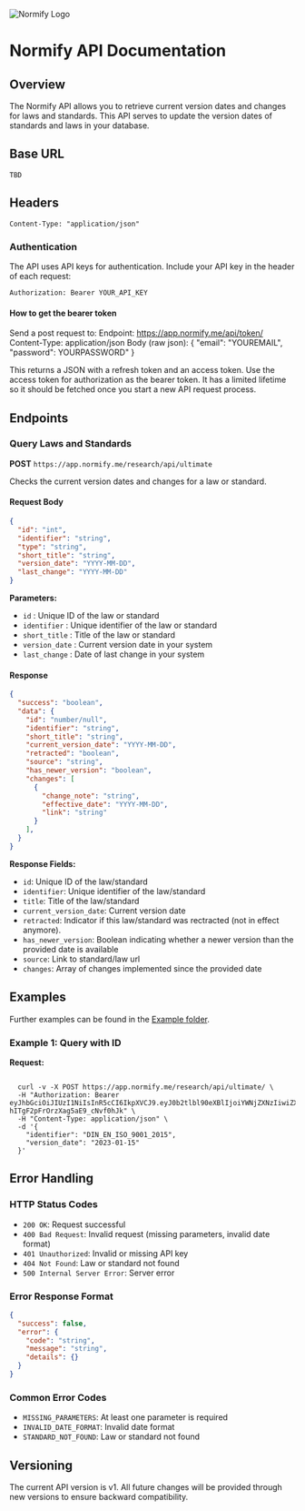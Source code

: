 ![Normify Logo](https://res.cloudinary.com/dvhsgzydx/image/upload/v1/static/images/favicons/normify_logo_cropped.33ab5f10799b.png)

# Normify API Documentation

## Overview

The Normify API allows you to retrieve current version dates and changes for laws and standards. This API serves to update the version dates of standards and laws in your database.

## Base URL

```
TBD
```

## Headers

```
Content-Type: "application/json"
```

### Authentication

The API uses API keys for authentication. Include your API key in the header of each request:

```
Authorization: Bearer YOUR_API_KEY
```

#### How to get the bearer token

Send a post request to:
Endpoint: https://app.normify.me/api/token/
Content-Type: application/json
Body (raw json):
{
    "email": "YOUREMAIL",
    "password": YOURPASSWORD"
}

This returns a JSON with a refresh token and an access token. Use the access token for authorization as the bearer token. It has a limited lifetime so it should be fetched once you start a new API request process.

## Endpoints

### Query Laws and Standards

**POST** `https://app.normify.me/research/api/ultimate`

Checks the current version dates and changes for a law or standard.

#### Request Body

```json
{
  "id": "int",
  "identifier": "string",
  "type": "string",
  "short_title": "string", 
  "version_date": "YYYY-MM-DD",
  "last_change": "YYYY-MM-DD"
}
```

**Parameters:**
- `id` : Unique ID of the law or standard
- `identifier` : Unique identifier of the law or standard
- `short_title` : Title of the law or standard
- `version_date` : Current version date in your system
- `last_change` : Date of last change in your system


#### Response

```json
{
  "success": "boolean",
  "data": {
    "id": "number/null",
    "identifier": "string",
    "short_title": "string",
    "current_version_date": "YYYY-MM-DD",
    "retracted": "boolean",
    "source": "string",
    "has_newer_version": "boolean",
    "changes": [
      {
        "change_note": "string",
        "effective_date": "YYYY-MM-DD",
        "link": "string"
      }
    ],
  }
}
```

**Response Fields:**
- `id`: Unique ID of the law/standard
- `identifier`: Unique identifier of the law/standard
- `title`: Title of the law/standard
- `current_version_date`: Current version date
- `retracted`: Indicator if this law/standard was rectracted (not in effect anymore).
- `has_newer_version`: Boolean indicating whether a newer version than the provided date is available
- `source`: Link to standard/law url
- `changes`: Array of changes implemented since the provided date

## Examples

Further examples can be found in the [Example folder](./Examples/).

### Example 1: Query with ID

**Request:**
```

  curl -v -X POST https://app.normify.me/research/api/ultimate/ \
  -H "Authorization: Bearer eyJhbGciOiJIUzI1NiIsInR5cCI6IkpXVCJ9.eyJ0b2tlbl90eXBlIjoiYWNjZXNzIiwiZXhwIjoxNzU0NDg0MjY1LCJpYXQiOjE3NTE4OTIyNjUsImp0aSI6IjBhMDhmNGQ0NGExYzQ3YmE5NDM2OTczZTEwYWUwYjNlIiwidXNlcl9pZCI6NDl9.6yPf6x1A6gHxTc-hITgF2pFrOrzXag5aE9_cNvf0hJk" \
  -H "Content-Type: application/json" \
  -d '{
    "identifier": "DIN_EN_ISO_9001_2015",
    "version_date": "2023-01-15"
  }'
```

## Error Handling

### HTTP Status Codes

- `200 OK`: Request successful
- `400 Bad Request`: Invalid request (missing parameters, invalid date format)
- `401 Unauthorized`: Invalid or missing API key
- `404 Not Found`: Law or standard not found
- `500 Internal Server Error`: Server error

### Error Response Format

```json
{
  "success": false,
  "error": {
    "code": "string",
    "message": "string",
    "details": {}
  }
}
```

### Common Error Codes

- `MISSING_PARAMETERS`: At least one parameter is required
- `INVALID_DATE_FORMAT`: Invalid date format
- `STANDARD_NOT_FOUND`: Law or standard not found


## Versioning

The current API version is v1. All future changes will be provided through new versions to ensure backward compatibility.